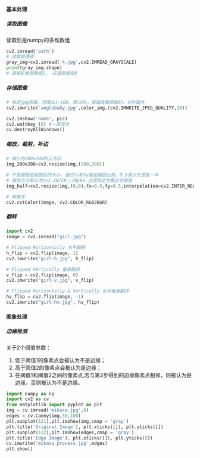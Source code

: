 #### 基本处理

##### 读取图像

读取后是numpy的多维数组

```python
cv2.imread('path')
# 读取单通道
gray_img=cv2.imread('4.jpg',cv2.IMREAD_GRAYSCALE)
print(gray_img.shape)
# 直接彩色图像是1， 灰度图像是0
```

##### 存储图像

```python
# 指定jpg质量，范围从1~100，默认95，值越高画质越好，文件越大
cv2.imwrite('anglababy.jpg',color_img,(cv2.IMWRITE_JPEG_QUALITY,20))

cv2.imshow('name', pic)
cv2.waitKey (0) #一直显示
cv.destroyAllWindows()
```

##### 缩放，裁剪，补边

```python
# 缩小为200x200的正方形
img_200x200=cv2.resize(img,(200,200))

# 不直接指定缩放后的大小，通过fx和fy指定缩放比例，0.5表示长宽各一半
# 插值方法默认为cv2.INTER_LINEAR,这里指定为最近邻插值
img_half=cv2.resize(img,(0,0),fx=0.5,fy=0.5,interpolation=cv2.INTER_NEAREST)

# 转格式
cv2.cvtColor(image, cv2.COLOR_RGB2BGR)
```

##### 翻转

```python
import cv2
image = cv2.imread("girl.jpg")

# Flipped Horizontally 水平翻转
h_flip = cv2.flip(image, 1)
cv2.imwrite("girl-h.jpg", h_flip)

# Flipped Vertically 垂直翻转
v_flip = cv2.flip(image, 0)
cv2.imwrite("girl-v.jpg", v_flip)

# Flipped Horizontally & Vertically 水平垂直翻转
hv_flip = cv2.flip(image, -1)
cv2.imwrite("girl-hv.jpg", hv_flip)
```

#### 图象处理

##### 边缘检测

关于2个阈值参数：

1. 低于阈值1的像素点会被认为不是边缘；
2. 高于阈值2的像素点会被认为是边缘；
3. 在阈值1和阈值2之间的像素点,若与第2步得到的边缘像素点相邻，则被认为是边缘，否则被认为不是边缘。

```python
import numpy as np
import cv2 as cv
from matplotlib import pyplot as plt
img = cv.imread('mikasa.jpg',0)
edges = cv.Canny(img,50,100)
plt.subplot(121),plt.imshow(img,cmap = 'gray')
plt.title('Original Image'), plt.xticks([]), plt.yticks([])
plt.subplot(122),plt.imshow(edges,cmap = 'gray')
plt.title('Edge Image'), plt.xticks([]), plt.yticks([])
cv.imwrite('mikasa_process.jpg',edges)
plt.show()
```

